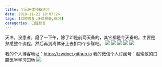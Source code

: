 ```yaml
---
title: 全冠牙体预备练习
date: 2018-11-22 10:07:24
tags: [口腔修复,牙体预备,练习]
categories: 口腔修复
---
```

天冷，没患者，磨了一下午，除了21是前两天备的，其它都是今天备的。主要是熟悉整个流程，然后再到离体牙上去扣每个步骤吧。
![](https://zymblog-1258069789.cos.ap-chengdu.myqcloud.com/blog0051-qgytyblx/01.jpg)
![](https://zymblog-1258069789.cos.ap-chengdu.myqcloud.com/blog0051-qgytyblx/02.jpg)
![](https://zymblog-1258069789.cos.ap-chengdu.myqcloud.com/blog0051-qgytyblx/03.jpg)
![](https://zymblog-1258069789.cos.ap-chengdu.myqcloud.com/blog0051-qgytyblx/04.jpg)
![](https://zymblog-1258069789.cos.ap-chengdu.myqcloud.com/blog0051-qgytyblx/05.jpg)

我的个人博客地址：https://zwdnet.github.io
我的微信个人订阅号：赵瑜敏的口腔医学学习园地
![](https://zymblog-1258069789.cos.ap-chengdu.myqcloud.com/other/wx.jpg)